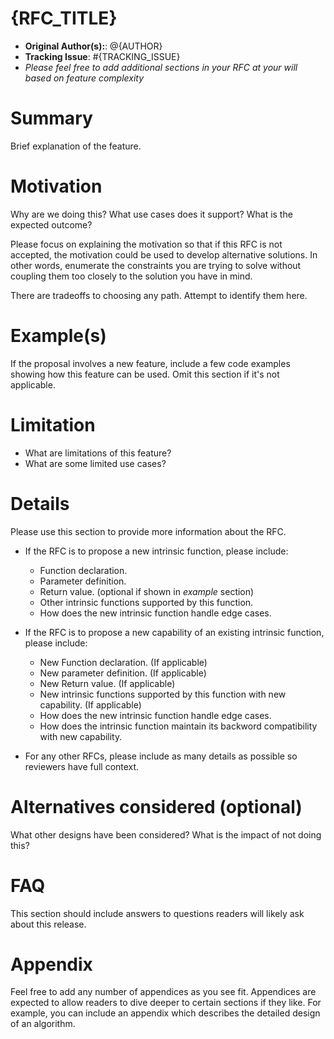 # {RFC_TITLE}

* **Original Author(s):**: @{AUTHOR}
* **Tracking Issue**: #{TRACKING_ISSUE}
* *Please feel free to add additional sections in your RFC at your will based on feature complexity*

# Summary

Brief explanation of the feature.

# Motivation

Why are we doing this? What use cases does it support? What is the expected
outcome?

Please focus on explaining the motivation so that if this RFC is not accepted,
the motivation could be used to develop alternative solutions. In other words,
enumerate the constraints you are trying to solve without coupling them too
closely to the solution you have in mind.

There are tradeoffs to choosing any path. Attempt to identify them here.

# Example(s)

If the proposal involves a new feature, include a few code examples showing how this feature can be used.
Omit this section if it's not applicable.

# Limitation

- What are limitations of this feature?
- What are some limited use cases?

# Details

Please use this section to provide more information about the RFC.

- If the RFC is to propose a new intrinsic function, please include:
    - Function declaration.
    - Parameter definition.
    - Return value. (optional if shown in *example* section)
    - Other intrinsic functions supported by this function.
    - How does the new intrinsic function handle edge cases.

- If the RFC is to propose a new capability of an existing intrinsic function, please include:
    - New Function declaration. (If applicable)
    - New parameter definition. (If applicable)
    - New Return value. (If applicable)
    - New intrinsic functions supported by this function with new capability. (If applicable)
    - How does the new intrinsic function handle edge cases.
    - How does the intrinsic function maintain its backword compatibility with new capability.

- For any other RFCs, please include as many details as possible so reviewers have full context.

# Alternatives considered (optional)

What other designs have been considered? What is the impact of not doing this?

# FAQ
This section should include answers to questions readers will likely ask about this release.

# Appendix
Feel free to add any number of appendices as you see fit. Appendices are expected to allow readers to dive deeper to certain sections if they like. For example, you can include an appendix which describes the detailed design of an algorithm.